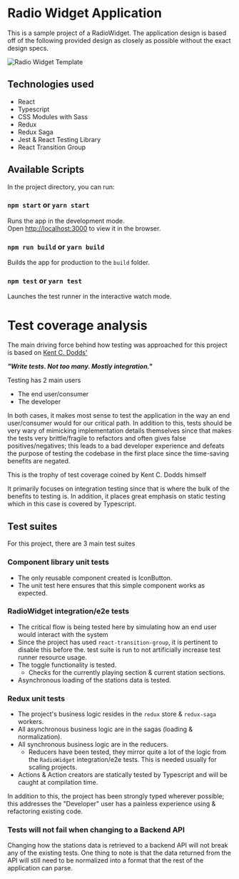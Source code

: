 # Radio Widget Application

This is a sample project of a RadioWidget. The application design is based off of the following provided design
as closely as possible without the exact design specs.

![Radio Widget Template](https://user-images.githubusercontent.com/23403881/152678664-bb37896b-747c-462a-ae15-803c958a54e8.png)

## Technologies used

-   React
-   Typescript
-   CSS Modules with Sass
-   Redux
-   Redux Saga
-   Jest & React Testing Library
-   React Transition Group

## Available Scripts

In the project directory, you can run:

### `npm start` or `yarn start`

Runs the app in the development mode.\
Open [http://localhost:3000](http://localhost:3000) to view it in the browser.

### `npm run build` or `yarn build`

Builds the app for production to the `build` folder.

### `npm test` or `yarn test`

Launches the test runner in the interactive watch mode.

# Test coverage analysis

The main driving force behind how testing was approached for this project is based on [Kent C. Dodds'](https://kentcdodds.com/blog/write-tests)

**_"Write tests. Not too many. Mostly integration."_**

Testing has 2 main users

-   The end user/consumer
-   The developer

In both cases, it makes most sense to test the application in the way an end user/consumer would
for our critical path. In addition to this, tests should be very wary of mimicking implementation
details themselves since that makes the tests very brittle/fragile to refactors and often gives false
positives/negatives; this leads to a bad developer experience and defeats the purpose of testing the
codebase in the first place since the time-saving benefits are negated.

This is the trophy of test coverage coined by Kent C. Dodds himself

It primarily focuses on integration testing since that is where the bulk of the benefits to testing is.
In addition, it places great emphasis on static testing which in this case is covered by Typescript.

## Test suites

For this project, there are 3 main test suites

### Component library unit tests

-   The only reusable component created is IconButton.
-   The unit test here ensures that this simple component works as expected.

### RadioWidget integration/e2e tests

-   The critical flow is being tested here by simulating how an end user would interact with the system
-   Since the project has used `react-transition-group`, it is pertinent to disable this before the.
    test suite is run to not artificially increase test runner resource usage.
-   The toggle functionality is tested.
    -   Checks for the currently playing section & current station sections.
-   Asynchronous loading of the stations data is tested.

### Redux unit tests

-   The project's business logic resides in the `redux` store & `redux-saga` workers.
-   All asynchronous business logic are in the sagas (loading & normalization).
-   All synchronous business logic are in the reducers.
    -   Reducers have been tested, they mirror quite a lot of the logic from the `RadioWidget`
        integration/e2e tests. This is needed usually for scaling projects.
-   Actions & Action creators are statically tested by Typescript and will be caught at
    compilation time.

In addition to this, the project has been strongly typed wherever possible; this addresses the "Developer"
user has a painless experience using & refactoring existing code.

### Tests will not fail when changing to a Backend API

Changing how the stations data is retrieved to a backend API will not break any of the existing
tests. One thing to note is that the data returned from the API will still need to be normalized
into a format that the rest of the application can parse.
